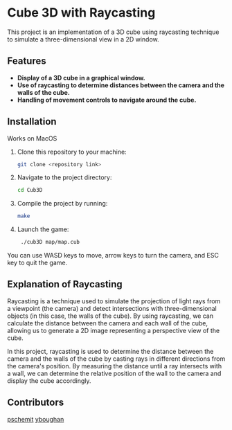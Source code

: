 # Cube 3D with Raycasting

This project is an implementation of a 3D cube using raycasting technique to simulate a three-dimensional view in a 2D window.

## Features

- **Display of a 3D cube in a graphical window.**
- **Use of raycasting to determine distances between the camera and the walls of the cube.**
- **Handling of movement controls to navigate around the cube.**

## Installation

Works on MacOS

1. Clone this repository to your machine:
    ```sh
    git clone <repository link>
    ```
3. Navigate to the project directory:
    ```sh
    cd Cub3D
    ```
4. Compile the project by running:
    ```sh
    make
    ```
5. Launch the game:
   ```sh
    ./cub3D map/map.cub
   ```

You can use WASD keys to move, arrow keys to turn the camera, and ESC key to quit the game.

## Explanation of Raycasting

Raycasting is a technique used to simulate the projection of light rays from a viewpoint (the camera) and detect intersections with three-dimensional objects (in this case, the walls of the cube). By using raycasting, we can calculate the distance between the camera and each wall of the cube, allowing us to generate a 2D image representing a perspective view of the cube.

In this project, raycasting is used to determine the distance between the camera and the walls of the cube by casting rays in different directions from the camera's position. By measuring the distance until a ray intersects with a wall, we can determine the relative position of the wall to the camera and display the cube accordingly.

## Contributors
[pschemit](https://github.com/pschemit)
[yboughan](https://github.com/YoussefBOUGHANMI)
